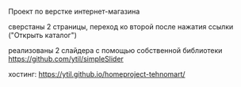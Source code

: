 Проект по верстке интернет-магазина

сверстаны 2 страницы, переход ко второй после нажатия ссылки ("Открыть каталог")

реализованы 2 слайдера с помощью собственной библиотеки https://github.com/ytil/simpleSlider

хостинг: https://ytil.github.io/homeproject-tehnomart/
